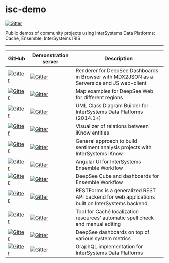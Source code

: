 # isc-demo

[![Gitter](https://img.shields.io/badge/chat-on%20telegram-blue.svg)](https://t.me/joinchat/FoZ4M0wkke0oaak2PzPZMg)

Public demos of community projects using InterSystems Data Platforms: Caché, Ensemble, InterSystems IRIS

-----------

GitHub|Demonstration server|Description
----|----|----
[![Gitter](https://img.shields.io/badge/Repo-DeepSeeWeb-green.svg)](https://github.com/intersystems-ru/DeepSeeWeb)|[![Gitter](https://img.shields.io/badge/Demo-DeepSeeWeb-blue.svg)](http://37.139.6.217:52774/dsw/index.html#!/?ns=DSWMAP)|Renderer for DeepSee Dashboards in Browser with MDX2JSON as a Serverside and JS web-client
[![Gitter](https://img.shields.io/badge/Repo-DeepSeeMaps-green.svg)](https://github.com/intersystems-community/dsw-map)|[![Gitter](https://img.shields.io/badge/Demo-DeepSeeMaps-blue.svg)](http://37.139.6.217:52774/dsw/index.html#!/?ns=DSWMAP)|Map examples for DeepSee Web for different regions
[![Gitter](https://img.shields.io/badge/Repo-ClassExplorer-green.svg)](https://github.com/intersystems-community/ClassExplorer)|[![Gitter](https://img.shields.io/badge/Demo-ClassExplorer-blue.svg)](http://37.139.6.217:57773/ClassExplorer/)|UML Class Diagram Builder for InterSystems Data Platforms (2014.1+)
[![Gitter](https://img.shields.io/badge/Repo-iKnow%20Browser-green.svg)](https://github.com/intersystems-community/iknow-entity-browser)|[![Gitter](https://img.shields.io/badge/Demo-iKnow%20Browser-blue.svg)](http://37.139.6.217:57773/EntityBrowser/)|Visualizer of relations between iKnow entities
[![Gitter](https://img.shields.io/badge/Repo-iKRA-green.svg)](https://github.com/intersystems-ru/iKRA)|[![Gitter](https://img.shields.io/badge/Demo-iKRA-blue.svg)](http://37.139.6.217:57773/csp/ikra/index.csp)|General approach to build sentiment analysis projects with InterSystems iKnow
[![Gitter](https://img.shields.io/badge/Repo-EnsembleWorkflowUI-green.svg)](https://github.com/intersystems-ru/EnsembleWorkflowUI)|[![Gitter](https://img.shields.io/badge/Demo-EnsembleWorkflowUI-blue.svg)](http://37.139.6.217:57773/ewui/index.csp#/tasks)|Angular UI for InterSystems Ensemble Workflow
[![Gitter](https://img.shields.io/badge/Repo-EnsembleWorkflowBI-green.svg)](https://github.com/intersystems-ru/EnsembleWorkflowBI)|[![Gitter](https://img.shields.io/badge/Demo-EnsembleWorkflowBI-blue.svg)](http://37.139.6.217:57773/dsw/index.html#!/d/Workflow/Workflow.dashboard?ns=ENSDEMO)|DeepSee Cube and dashboards for Ensemble Workflow
[![Gitter](https://img.shields.io/badge/Repo-RESTForms-green.svg)](https://github.com/intersystems-ru/RESTForms)|[![Gitter](https://img.shields.io/badge/Demo-RESTForms-blue.svg)](http://37.139.6.217:57773/formsui/index.html)|RESTForms is a generalized REST API backend for web applications built on InterSystems backend.
[![Gitter](https://img.shields.io/badge/Repo-CLM-green.svg)](https://github.com/intersystems-ru/cache-localization-manager)|[![Gitter](https://img.shields.io/badge/Demo-CLM-blue.svg)](http://37.139.6.217:57773/csp/clm/index.csp)|Tool for Caché localization resources' automatic spell check and manual editing
[![Gitter](https://img.shields.io/badge/Repo-SYSMON-green.svg)](https://github.com/intersystems-ru/deepsee-sysmon-dashboards)|[![Gitter](https://img.shields.io/badge/Demo-SYSMON-blue.svg)](http://37.139.6.217:57773/dsw/index.html#!/?ns=SYSMON)|DeepSee dashboards on top of various system metrics
[![Gitter](https://img.shields.io/badge/Repo-GraphiQL%20&%20GraphQL-green.svg)](https://github.com/intersystems-community/GraphQL)|[![Gitter](https://img.shields.io/badge/Demo-GraphiQL%20&%20GraphQL-blue.svg)](http://37.139.6.217:57773/graphiql/index.html)|GraphQL implementation for InterSystems Data Platforms
